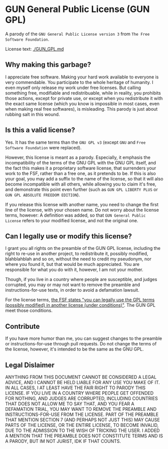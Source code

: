 # GUN General Public License (GUN GPL)

A parody of the `GNU General Public License version 3` from `The Free Software Foundation`.

License text: [./GUN_GPL.md](./LICENSE.md)



## Why making this garbage?

I appreciate free software. Making your hard work available to everyone is very commendable. You participate to the whole heritage of humanity. I even myself only release my work under free licenses.
But calling something free, modifiable and redistribuable, while in reality, you prohibits those actions, except for private use, or except when you redistribute it with the exact same license (which you know is impossible in most cases, even when making real free softwares), is misleading.
This parody is just about rubbing salt in this wound.



## Is this a valid license?

Yes. It has the same terms than the `GNU GPL v3` (except `GNU` and `Free Software Foundation` were replaced).

However, this license is meant as a parody.
Especially, it emphasis the incompatibility of the terms of the GNU GPL with the GNU GPL itself, and the fact this makes it a proprietary software license, that surrenders your work to the FSF, rather than a free one, as it pretends to be.
If this is also your goal, you may add a suffix to the name of the license, so that it will also become incompatible with all others, while allowing you to claim it's free, and demonstrate this point even further (such as `GUN GPL LIBERTY PLUS` or `GUN GPL ABSOLUTE FREEDOM EDITION`).

If you release this license with another name, you need to change the first line of the license, with your chosen name. Do not worry about the license terms, however: A definition was added, so that `GUN General Public License` refers to your modified license, and not the original one.



## Can I legally use or modify this license?

I grant you all rights on the preamble of the GUN GPL license, including the right to re-use in another project, to redistribute it, possibly modified, blahblahblah and so on, without the need to credit my pseudonym, nor where you found it, but that would be much appreciated. You are responsible for what you do with it, however, I am not your mother.

Though, if you live in a country where people are susceptible, and judges corrupted, you may or may not want to remove the preamble and instructions-for-use texts, in order to avoid a defamation lawsuit.

For the license terms, [the FSF states "you can legally use the GPL terms (possibly modified) in another license (under conditions)"](https://www.gnu.org/licenses/gpl-faq.en.html#ModifyGPL). The GUN GPL meet those conditions.



## Contribute

If you have more humor than me, you can suggest changes to the preamble or instructions-for-use through pull requests. Do not change the terms of the license, however, it's intended to be the same as the GNU GPL.



## Legal Dislaimer

ANYTHING FROM THIS DOCUMENT CANNOT BE CONSIDERED A LEGAL ADVICE, AND I CANNOT BE HELD LIABLE FOR ANY USE YOU MAKE OF IT.
IN ALL CASES, I AT LEAST HAVE THE FAIR RIGHT TO PARODY THIS LICENSE.
IF YOU LIVE IN A COUNTRY WHERE PEOPLE GET OFFENDED FOR NOTHING, AND JUDGES ARE CORRUPTED, INCLUDING COUNTRIES THAT DOES NOT ALLOW ME TO SAY THAT, AND YOU FEAR A DEFAMATION TRIAL, YOU MAY WANT TO REMOVE THE PREAMBLE AND INSTRUCTIONS-FOR-USE FROM THE LICENSE.
PART OF THE PREAMBLE THAT MENTION SECTION 7 (AND PERHAPS NOT JUST THIS) MAY CAUSE PARTS OF THE LICENSE, OR THE ENTIRE LICENSE, TO BECOME INVALID, DUE TO THE ADMISSION TO THE WISH OF TRICKING THE USER. I ADDED A MENTION THAT THE PREAMBLE DOES NOT CONSTITUTE TERMS AND IS A PARODY, BUT IM NOT JURIST, IDK IF THAT COUNTS.
